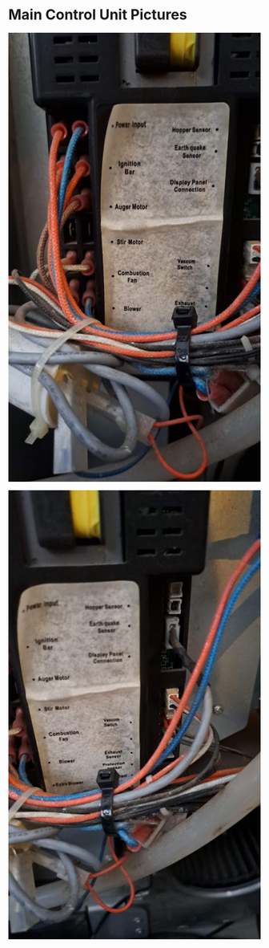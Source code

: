# Main Control Unit Pictures

![alt text](media/main-control-unit/image.png)

![alt text](media/main-control-unit/image-1.png)